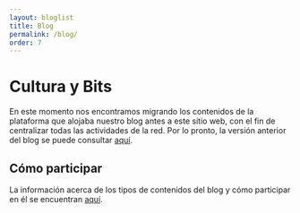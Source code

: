```yaml
---
layout: bloglist
title: Blog
permalink: /blog/
order: 7
---
```


# Cultura y Bits

En este momento nos encontramos migrando los contenidos de la plataforma que alojaba nuestro blog antes a este sitio web, con el fin de centralizar todas las actividades de la red. Por lo pronto, la versión anterior del blog se puede consultar [aquí](https://redcolhdblog.wordpress.com/).

## Cómo participar

La información acerca de los tipos de contenidos del blog y cómo participar en él se encuentran [aquí](../blog-acerca).